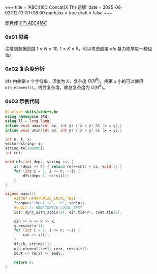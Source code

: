 +++
title = 'ABC416C Concat(X Th) 题解'
date = 2025-08-02T12:13:00+08:00
mathJax = true
draft = false
+++

[题目传送门 ABC416C](https://atcoder.jp/contests/abc416/tasks/abc416_c)

### 0x01 思路
注意到数据范围 $1 \leq N \leq 10$, $1 \leq K \leq 5$，可以考虑直接 dfs 暴力枚举每一种组合。

### 0x02 复杂度分析
dfs 内枚举 $n$ 个字符串，深度为 $K$，复杂度 $O(N^K)$。找第 $x$ 小的可以使用 `nth_element()`，线性复杂度。故总复杂度为 $O(N^K)$。

### 0x03 示例代码

```cpp
#include <bits/stdc++.h>
using namespace std;
using ll = long long;
inline void umax(int &x, int y) {(x < y) && (x = y);}
inline void umin(int &x, int y) {(x > y) && (x = y);}

int n, k, x;
vector<string> s;
string re[100005];
int cnt;

void dfs(int deps, string ss) {
    if (deps == 0) { return re[++cnt] = ss, void(); }
    for (int i = 1; i <= n; ++i) {
        dfs(deps-1, ss+s[i]);
    }
}

signed main(){
    #ifdef HANATOMIZU_LOCAL_TEST
    freopen("input.in", "r", stdin);
    #endif // HANATOMIZU_LOCAL_TEST
    ios::sync_with_stdio(0), cin.tie(0), cout.tie(0);

    cin >> n >> k >> x;
    s.resize(n+1);
    for (int i = 1; i <= n; ++i) {
        cin >> s[i];
    }
    dfs(k, string());
    nth_element(re+1, re+x, re+cnt+1);
    cout << re[x] << endl;;

    return 0;
}
```